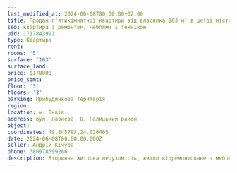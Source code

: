 ```yaml
---
last_modified_at: 2024-06-08T00:00:00+02:00
title: Продаж п'ятикімнатної квартири від власника 163 м² в цетрі міста на Лазневій
seo: квартира з ремонтом, меблями і технікою
uid: 1717843991
type: Квартира
rent:
rooms: '5'
surface: '163'
surface_land:
price: $170000
price_sqmt:
floor: '3'
floors: '3'
parking: Прибудинкова територія
region:
location: м. Львів
address: вул. Лазнева, 8, Галицький район
object:
coordinates: 49.845793,24.026465
date: 2024-06-08T00:00:00.000Z
seller: Андрій Кічура
phone: 380978699266
description: Вторинна житлова нерухомість, житло відремонтоване з меблями і технікою, придатне і готове для проживання
---
```

